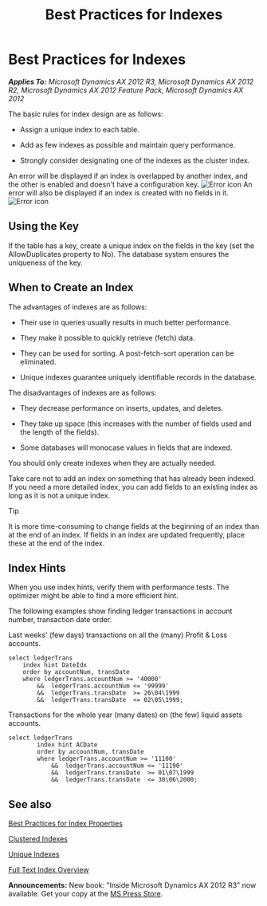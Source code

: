 ﻿---
title: Best Practices for Indexes
TOCTitle: Indexes
ms:assetid: 17e24a97-8ab9-4667-bfae-2c93f82333bc
ms:mtpsurl: https://msdn.microsoft.com/en-us/library/Aa617587(v=AX.60)
ms:contentKeyID: 35241352
ms.date: 05/18/2015
mtps_version: v=AX.60
---

# Best Practices for Indexes 


_**Applies To:** Microsoft Dynamics AX 2012 R3, Microsoft Dynamics AX 2012 R2, Microsoft Dynamics AX 2012 Feature Pack, Microsoft Dynamics AX 2012_

The basic rules for index design are as follows:

  - Assign a unique index to each table.

  - Add as few indexes as possible and maintain query performance.

  - Strongly consider designating one of the indexes as the cluster index.

An error will be displayed if an index is overlapped by another index, and the other is enabled and doesn't have a configuration key. ![Error icon](images/Aa872655.ErrorIcon(AX.60).gif "Error icon") An error will also be displayed if an index is created with no fields in it. ![Error icon](images/Aa872655.ErrorIcon(AX.60).gif "Error icon")

## Using the Key

If the table has a key, create a unique index on the fields in the key (set the AllowDuplicates property to No). The database system ensures the uniqueness of the key.

## When to Create an Index

The advantages of indexes are as follows:

  - Their use in queries usually results in much better performance.

  - They make it possible to quickly retrieve (fetch) data.

  - They can be used for sorting. A post-fetch-sort operation can be eliminated.

  - Unique indexes guarantee uniquely identifiable records in the database.

The disadvantages of indexes are as follows:

  - They decrease performance on inserts, updates, and deletes.

  - They take up space (this increases with the number of fields used and the length of the fields).

  - Some databases will monocase values in fields that are indexed.

You should only create indexes when they are actually needed.

Take care not to add an index on something that has already been indexed. If you need a more detailed index, you can add fields to an existing index as long as it is not a unique index.


> [!TIP]
> <P>It is more time-consuming to change fields at the beginning of an index than at the end of an index. If fields in an index are updated frequently, place these at the end of the index.</P>



## Index Hints

When you use index hints, verify them with performance tests. The optimizer might be able to find a more efficient hint.

The following examples show finding ledger transactions in account number, transaction date order.

Last weeks' (few days) transactions on all the (many) Profit & Loss accounts.

```X++
select ledgerTrans
    index hint DateIdx
    order by accountNum, transDate
    where ledgerTrans.accountNum >= '40000'   
        &&  ledgerTrans.accountNum <= '99999'   
        &&  ledgerTrans.transDate  >= 26\04\1999 
        &&  ledgerTrans.transDate  <= 02\05\1999;  
```

Transactions for the whole year (many dates) on (the few) liquid assets accounts.

```X++
select ledgerTrans
        index hint ACDate
        order by accountNum, transDate
        where ledgerTrans.accountNum >= '11100'   
            &&  ledgerTrans.accountNum <= '11190'   
            &&  ledgerTrans.transDate  >= 01\07\1999 
            &&  ledgerTrans.transDate  <= 30\06\2000;
```

## See also

[Best Practices for Index Properties](best-practices-for-index-properties.md)

[Clustered Indexes](clustered-indexes.md)

[Unique Indexes](unique-indexes.md)

[Full Text Index Overview](full-text-index-overview.md)

  
**Announcements:** New book: "Inside Microsoft Dynamics AX 2012 R3" now available. Get your copy at the [MS Press Store](https://www.microsoftpressstore.com/store/inside-microsoft-dynamics-ax-2012-r3-9780735685109).

